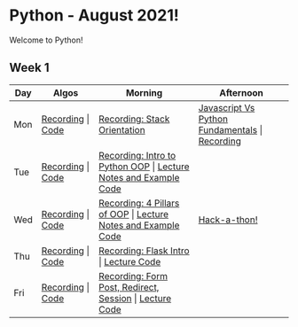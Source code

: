 # Python - August 2021!

Welcome to Python! 

## Week 1

 Day | Algos | Morning | Afternoon
 --- | --- | --- | ---
Mon | [Recording](https://youtu.be/rpqXKK7Qz40) &#124; [Code](https://github.com/KangKyungJin/September_Python/blob/main/Algos/W1/D1.js) | [Recording: Stack Orientation](https://youtu.be/souolbml0zM) | [Javascript Vs Python Fundamentals](https://github.com/KangKyungJin/September_Python/blob/main/Lectures/W1/python_fundies.md) &#124; [Recording](https://youtu.be/u8tBnqOYXcQ)
Tue | [Recording](https://youtu.be/Gi8bOoXlTcI) &#124; [Code](https://github.com/KangKyungJin/September_Python/blob/main/Algos/W1/D2.js) | [Recording: Intro to Python OOP](https://youtu.be/RMLGqm75HI4) &#124; [Lecture Notes and Example Code](https://github.com/KangKyungJin/September_Python/tree/main/Lectures/W1/D2%20-%20Python%20OOP)
Wed |  [Recording](https://youtu.be/-_KnD7MXgcY) &#124; [Code](https://github.com/KangKyungJin/September_Python/blob/main/Algos/W1/D3.js) | [Recording: 4 Pillars of OOP](https://youtu.be/kVnszKRUpmk) &#124; [Lecture Notes and Example Code](https://github.com/KangKyungJin/September_Python/tree/main/Lectures/W1/D3%20-%204%20Pillars%20of%20OOP) | [Hack-a-thon!](https://youtu.be/-4rUZ5QqKKE)
Thu | [Recording](https://youtu.be/E8deut2e660) &#124; [Code](https://github.com/KangKyungJin/September_Python/blob/main/Algos/W1/D4.js) | [Recording: Flask Intro](https://youtu.be/plXG9vOEPog) &#124; [Lecture Code](https://github.com/KangKyungJin/September_Python/tree/main/Lectures/W1/D4%20-%20Flask%20Intro) | 
Fri | [Recording](Placeholder) &#124; [Code](https://github.com/KangKyungJin/September_Python/blob/main/Algos/W1/D5.js) | [Recording: Form Post, Redirect, Session](Placeholder) &#124; [Lecture Code](https://github.com/KangKyungJin/September_Python/tree/main/Lectures/W1/D5%20-%20Forms%2C%20Redirect%2C%20Session) | 


